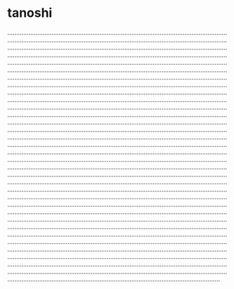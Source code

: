 # tanoshi
....................................................................................................................................................................................................................................................................................................................................................................................................................................................................................................................................................................................................................................................................................................................................................................................................................................................................................................................................................................................................................................................................................................................................................................................................................................................................................................................................................................................................................................................................................................................................................................................................................................................................................................................................................................................................................................................................................................................................................................................................................................................................................................................................................................................................................................................................................................................................................................................................................................................................................................................................................................................................................................................................................................................................................................................................................................................................................................................................................................................................................................................................................................................................................................................................................................................................................................................................................................................................................................................................................................................................................................................................................................................................................................................................................................................................................................................................................................................................................................................................................................................................................................................................................................................................................................................................................................................................................................................